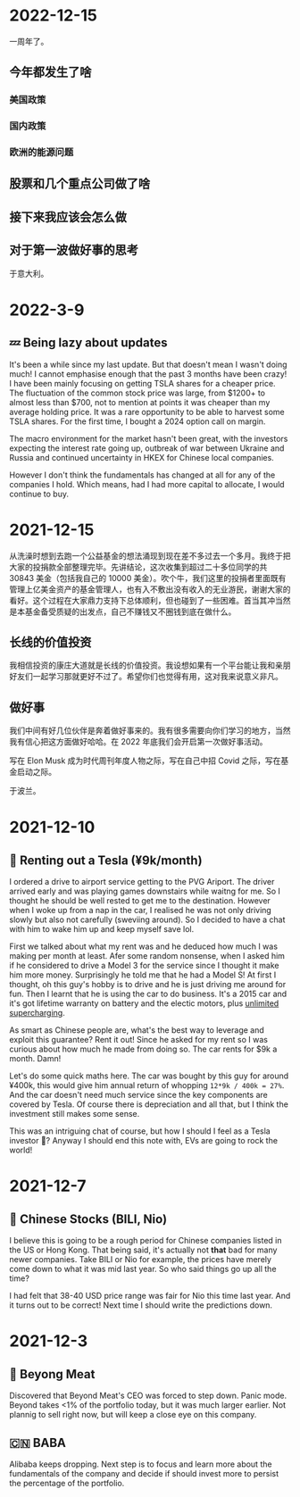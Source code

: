 # 2022-12-15
一周年了。

## 今年都发生了啥
### 美国政策
### 国内政策
### 欧洲的能源问题

## 股票和几个重点公司做了啥

## 接下来我应该会怎么做

## 对于第一波做好事的思考

于意大利。

# 2022-3-9
## 💤 Being lazy about updates

It's been a while since my last update. But that doesn't mean I wasn't doing much! I cannot
emphasise enough that the past 3 months have been crazy! I have been mainly focusing on getting
TSLA shares for a cheaper price. The fluctuation of the common stock price was large, from
$1200+ to almost less than $700, not to mention at points it was cheaper than my average holding
price. It was a rare opportunity to be able to harvest some TSLA shares. For the first time, I
bought a 2024 option call on margin.

The macro environment for the market hasn't been great, with the investors expecting the interest
rate going up, outbreak of war between Ukraine and Russia and continued uncertainty in HKEX for
Chinese local companies.

However I don't think the fundamentals has changed at all for any of the companies I hold. Which
means, had I had more capital to allocate, I would continue to buy.

# 2021-12-15
从洗澡时想到去跑一个公益基金的想法涌现到现在差不多过去一个多月。我终于把大家的投捐款全部整理完毕。先讲结论，这次收集到超过二十多位同学的共 30843 美金（包括我自己的 10000 美金）。吹个牛，我们这里的投捐者里面既有管理上亿美金资产的基金管理人，也有入不敷出没有收入的无业游民，谢谢大家的看好。这个过程在大家鼎力支持下总体顺利，但也碰到了一些困难。首当其冲当然是本基金备受质疑的出发点，自己不赚钱又不圈钱到底在做什么。

## 长线的价值投资

我相信投资的康庄大道就是长线的价值投资。我设想如果有一个平台能让我和亲朋好友们一起学习那就更好不过了。希望你们也觉得有用，这对我来说意义非凡。

## 做好事

我们中间有好几位伙伴是奔着做好事来的。我有很多需要向你们学习的地方，当然我有信心把这方面做好哈哈。在 2022 年底我们会开启第一次做好事活动。

写在 Elon Musk 成为时代周刊年度人物之际，写在自己中招 Covid 之际，写在基金启动之际。

于波兰。

# 2021-12-10
## 🤑 Renting out a Tesla (¥9k/month)

I ordered a drive to airport service getting to the PVG Ariport. The driver arrived early and
was playing games downstairs while waitng for me. So I thought he should be well rested to
get me to the destination. However when I woke up from a nap in the car, I realised he was
not only driving slowly but also not carefully (sweviing around). So I decided to have a
chat with him to wake him up and keep myself save lol. 

First we talked about what  my rent was and he deduced how much I was making 
per month at least. Afer some random nonsense, when I asked him if he considered to drive
a Model 3 for the service since I thought it make him more money. Surprisingly he told me that
he had a Model S! At first I thought, oh this guy's hobby is to drive and he is just driving me
around for fun. Then I learnt that he is using the car to do business. It's a 2015 car and it's
got lifetime warranty on battery and the electic motors, plus [unlimited supercharging](https://electrek.co/2021/07/21/how-to-tell-if-your-tesla-qualifies-for-free-supercharging/#h-does-tesla-still-offer-free-supercharging).

As smart as Chinese people are, what's the best way to leverage and exploit this guarantee? 
Rent it out! Since he asked for my rent so I was curious about how much he made from
doing so. The car rents for $9k a month. Damn!

Let's do some quick maths here. The car was bought by this guy for around ¥400k, this would
give him annual return of whopping `12*9k / 400k = 27%`. And the car doesn't need much
service since the key components are covered by Tesla. Of course there is depreciation and all
that, but I think the investment still makes some sense.

This was an intriguing chat of course, but how I should I feel as a Tesla investor 🤔? Anyway
I should end this note with, EVs are going to rock the world! 

# 2021-12-7
## 🔪 Chinese Stocks (BILI, Nio)
I believe this is going to be a rough period for Chinese companies listed in the US
or Hong Kong. That being said, it's actually not **that** bad for many newer companies.
Take BILI or Nio for example, the prices have merely come down to what it was mid last
year. So who said things go up all the time?

I had felt that 38-40 USD price range was fair for Nio this time last year. And it turns
out to be correct! Next time I should write the predictions down. 

# 2021-12-3
## 🍗 Beyong Meat
Discovered that Beyond Meat's CEO was forced to step down. Panic mode. Beyond
takes <1% of the portfolio today, but it was much larger earlier. Not plannig to
sell right now, but will keep a close eye on this company.

## 🇨🇳 BABA
Alibaba keeps dropping. Next step is to focus and learn more about the fundamentals
of the company and decide if should invest more to persist the percentage of 
the portfolio. 
